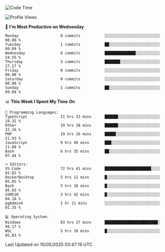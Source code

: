 <!--START_SECTION:waka-->
![Code Time](http://img.shields.io/badge/Code%20Time-4%2C925%20hrs%2043%20mins-blue)

![Profile Views](http://img.shields.io/badge/Profile%20Views-0-blue)

📅 **I'm Most Productive on Wednesday** 

```text
Monday                   0 commits           ░░░░░░░░░░░░░░░░░░░░░░░░░   00.00 % 
Tuesday                  1 commits           ██░░░░░░░░░░░░░░░░░░░░░░░   09.09 % 
Wednesday                6 commits           ██████████████░░░░░░░░░░░   54.55 % 
Thursday                 3 commits           ███████░░░░░░░░░░░░░░░░░░   27.27 % 
Friday                   0 commits           ░░░░░░░░░░░░░░░░░░░░░░░░░   00.00 % 
Saturday                 0 commits           ░░░░░░░░░░░░░░░░░░░░░░░░░   00.00 % 
Sunday                   1 commits           ██░░░░░░░░░░░░░░░░░░░░░░░   09.09 % 
```


📊 **This Week I Spent My Time On** 

```text
💬 Programming Languages: 
TypeScript               21 hrs 33 mins      ██████░░░░░░░░░░░░░░░░░░░   24.32 % 
Other                    19 hrs 38 mins      ██████░░░░░░░░░░░░░░░░░░░   22.16 % 
PHP                      19 hrs 26 mins      █████░░░░░░░░░░░░░░░░░░░░   21.93 % 
JavaScript               9 hrs 49 mins       ███░░░░░░░░░░░░░░░░░░░░░░   11.08 % 
Bash                     6 hrs 35 mins       ██░░░░░░░░░░░░░░░░░░░░░░░   07.44 % 

🔥 Editors: 
VS Code                  72 hrs 41 mins      █████████████████████░░░░   82.02 % 
DockerDesktop            5 hrs 11 mins       █░░░░░░░░░░░░░░░░░░░░░░░░   05.85 % 
Bash                     5 hrs 10 mins       █░░░░░░░░░░░░░░░░░░░░░░░░   05.83 % 
SSMS20                   3 hrs 42 mins       █░░░░░░░░░░░░░░░░░░░░░░░░   04.18 % 
pgAdmin4                 1 hr 11 mins        ░░░░░░░░░░░░░░░░░░░░░░░░░   01.35 % 

💻 Operating System: 
Windows                  83 hrs 27 mins      ████████████████████████░   94.17 % 
WSL                      5 hrs 10 mins       █░░░░░░░░░░░░░░░░░░░░░░░░   05.83 % 
```


 Last Updated on 10/05/2025 03:47:19 UTC
<!--END_SECTION:waka-->
